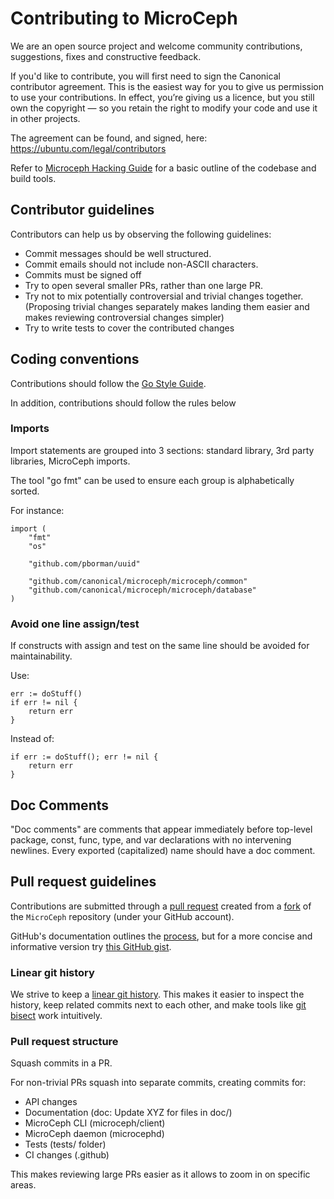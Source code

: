# Contributing to MicroCeph

We are an open source project and welcome community contributions, suggestions,
fixes and constructive feedback.

If you'd like to contribute, you will first need to sign the Canonical
contributor agreement. This is the easiest way for you to give us permission to
use your contributions. In effect, you’re giving us a licence, but you still
own the copyright — so you retain the right to modify your code and use it in
other projects.

The agreement can be found, and signed, here:
https://ubuntu.com/legal/contributors

Refer to [Microceph Hacking Guide](/HACKING.md) for a basic outline of the codebase and build tools.

## Contributor guidelines

Contributors can help us by observing the following guidelines:

- Commit messages should be well structured.
- Commit emails should not include non-ASCII characters.
- Commits must be signed off
- Try to open several smaller PRs, rather than one large PR.
- Try not to mix potentially controversial and trivial changes together.
  (Proposing trivial changes separately makes landing them easier and 
  makes reviewing controversial changes simpler)
- Try to write tests to cover the contributed changes

## Coding conventions

Contributions should follow the [Go Style Guide][styleguide].

In addition, contributions should follow the rules below

### Imports

Import statements are grouped into 3 sections: standard library, 3rd party libraries, MicroCeph imports.

The tool "go fmt" can be used to ensure each group is alphabetically sorted. 

For instance:

    import (
        "fmt"
        "os"

        "github.com/pborman/uuid"

        "github.com/canonical/microceph/microceph/common"
        "github.com/canonical/microceph/microceph/database"
    )

### Avoid one line assign/test

If constructs with assign and test on the same line should be avoided for maintainability. 

Use:

	err := doStuff()
	if err != nil {
		return err
	}
    
Instead of:

	if err := doStuff(); err != nil {
		return err
	}


## Doc Comments

"Doc comments" are comments that appear immediately before top-level
package, const, func, type, and var declarations with no intervening
newlines. Every exported (capitalized) name should have a doc comment.

## Pull request guidelines

Contributions are submitted through a [pull request][pull-request] created from
a [fork][fork] of the `MicroCeph` repository (under your GitHub account).

GitHub's documentation outlines the [process][github-pr], but for a more
concise and informative version try [this GitHub gist][pr-gist]. 

### Linear git history

We strive to keep a [linear git history][linear-git]. This makes it easier to
inspect the history, keep related commits next to each other, and make tools
like [git bisect][git-bisect] work intuitively.

### Pull request structure

Squash commits in a PR. 

For non-trivial PRs squash into separate commits, creating commits for:

- API changes
- Documentation (doc: Update XYZ for files in doc/)
- MicroCeph CLI (microceph/client)
- MicroCeph daemon (microcephd)
- Tests (tests/ folder)
- CI changes (.github)

This makes reviewing large PRs easier as it allows to zoom in on specific areas.



[1]: http://www.ubuntu.com/legal/contributors
[styleguide]: https://google.github.io/styleguide/go/guide
[pull-request]: https://docs.github.com/en/pull-requests/collaborating-with-pull-requests/proposing-changes-to-your-work-with-pull-requests/creating-a-pull-request-from-a-fork
[fork]: https://docs.github.com/en/get-started/quickstart/fork-a-repo#forking-a-repository
[github-pr]: https://docs.github.com/en/github/collaborating-with-pull-requests
[pr-gist]: https://gist.github.com/Chaser324/ce0505fbed06b947d962
[linear-git]: https://docs.github.com/en/repositories/configuring-branches-and-merges-in-your-repository/defining-the-mergeability-of-pull-requests/about-protected-branches#require-linear-history
[git-bisect]: https://git-scm.com/docs/git-bisect

